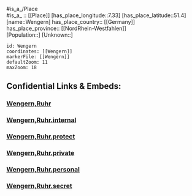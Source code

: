 ﻿---
location: [51.4,7.33] 
mapzoom: [7,12] 
mapmarker: city 
type: City
tags:
- geo/City


SpocWebEntityId: 35540
isDeleted: false
confidential: public

---
#is_a_/Place  
#is_a_ :: [[Place]] 
[has_place_longitude::7.33] 
[has_place_latitude::51.4] 
[name::Wengern] 
has_place_country:: [[Germany]]  
has_place_province:: [[NordRhein-Westfahlen]]  
[Population::] 
[Unknown::] 


```leaflet
id: Wengern
coordinates: [[Wengern]] 
markerFile: [[Wengern]] 
defaultZoom: 11 
maxZoom: 18
```


## Confidential Links & Embeds: 

### [Wengern,Ruhr](/_public/Earth/Continent/Europe/Europe~Central/Germany/Germany~West/Nord_Rhein-Westfalen/counties~NW/Ennepe-Ruhr-Kreis/cities~Ennepe-Ruhr/Wetter,Ruhr/Wengern,Ruhr.md) 

### [Wengern,Ruhr.internal](/_internal/Earth/Continent/Europe/Europe~Central/Germany/Germany~West/Nord_Rhein-Westfalen/counties~NW/Ennepe-Ruhr-Kreis/cities~Ennepe-Ruhr/Wetter,Ruhr/Wengern,Ruhr.internal.md) 

### [Wengern,Ruhr.protect](/_protect/Earth/Continent/Europe/Europe~Central/Germany/Germany~West/Nord_Rhein-Westfalen/counties~NW/Ennepe-Ruhr-Kreis/cities~Ennepe-Ruhr/Wetter,Ruhr/Wengern,Ruhr.protect.md) 

### [Wengern,Ruhr.private](/_private/Earth/Continent/Europe/Europe~Central/Germany/Germany~West/Nord_Rhein-Westfalen/counties~NW/Ennepe-Ruhr-Kreis/cities~Ennepe-Ruhr/Wetter,Ruhr/Wengern,Ruhr.private.md) 

### [Wengern,Ruhr.personal](/_personal/Earth/Continent/Europe/Europe~Central/Germany/Germany~West/Nord_Rhein-Westfalen/counties~NW/Ennepe-Ruhr-Kreis/cities~Ennepe-Ruhr/Wetter,Ruhr/Wengern,Ruhr.personal.md) 

### [Wengern,Ruhr.secret](/_secret/Earth/Continent/Europe/Europe~Central/Germany/Germany~West/Nord_Rhein-Westfalen/counties~NW/Ennepe-Ruhr-Kreis/cities~Ennepe-Ruhr/Wetter,Ruhr/Wengern,Ruhr.secret.md) 

